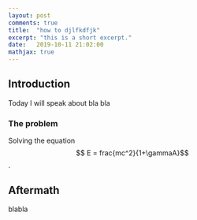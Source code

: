 ```yaml
---
layout: post
comments: true
title:  "how to djlfkdfjk"
excerpt: "this is a short excerpt."
date:   2019-10-11 21:02:00
mathjax: true
---
```


## Introduction
Today I will speak about bla bla

### The problem
Solving the equation $$ E = frac{mc^2}{1+\gammaA}$$.

## Aftermath
blabla
